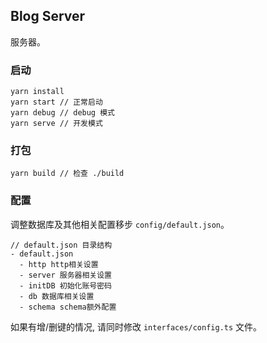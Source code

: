 ## Blog Server
服务器。

### 启动
```
yarn install
yarn start // 正常启动
yarn debug // debug 模式
yarn serve // 开发模式
```

### 打包
```
yarn build // 检查 ./build
```

### 配置
调整数据库及其他相关配置移步 `config/default.json`。

```
// default.json 目录结构
- default.json
  - http http相关设置
  - server 服务器相关设置
  - initDB 初始化账号密码
  - db 数据库相关设置
  - schema schema额外配置
```

如果有增/删键的情况, 请同时修改 `interfaces/config.ts` 文件。